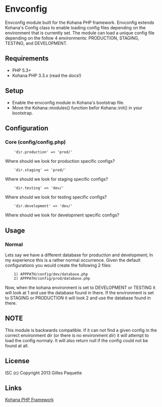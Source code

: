 # Envconfig

Envconfig module built for the Kohana PHP framework.  Envconfig extends Kohana's Config class to enable loading config files depending on the environment that is currently set. The module can load a unique config file depending on the follow 4 environments: PRODUCTION, STAGING, TESTING, and DEVELOPMENT.

## Requirements

- PHP 5.3+
- Kohana PHP 3.3.x (read the docs!)


## Setup

- Enable the envconfig module in Kohana's bootstrap file.
- Move the Kohana::modules() function befor Kohana::init() in your bootstrap.

## Configuration

### Core (config/config.php)

		'dir.production' => 'prod/'

Where should we look for production specific configs?

		'dir.staging' => 'prod/'

Where should we look for staging specific configs?

		'dir.testing' => 'dev/'

Where should we look for testing specific configs?

		'dir.development' => 'dev/'

Where should we look for development specific configs?

## Usage

### Normal

Lets say we have a different database for production and development; In my experience this is a rather normal occurrence. Given the default configurations you would create the following 2 files:

		1) APPPATH/config/dev/database.php
		2) APPPATH/config/prod/database.php

Now, when the kohana environment is set to DEVELOPMENT or TESTING it will look at 1 and use the database found in there. If the environment is set to STAGING or PRODUCTION it will look 2 and use the database found in there. 

## NOTE

This module is backwards compatible. If it can not find a given config in the correct environment dir (or there is no environment dir) it will attempt to load the config normaly. It will also return null if the config could not be found at all.

## License
ISC
(c) Copyright 2013 Gilles Paquette

## Links

[Kohana PHP Framework](http://kohanaframework.org/)
